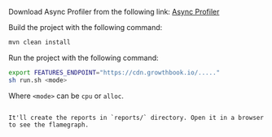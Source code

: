 Download Async Profiler from the following link:
[Async Profiler](https://github.com/async-profiler/async-profiler/releases)

Build the project with the following command:
```bash
mvn clean install
```
Run the project with the following command:
```bash
export FEATURES_ENDPOINT="https://cdn.growthbook.io/....."
sh run.sh <mode>
```
Where `<mode>` can be `cpu` or `alloc`.
```

It'll create the reports in `reports/` directory. Open it in a browser to see the flamegraph.